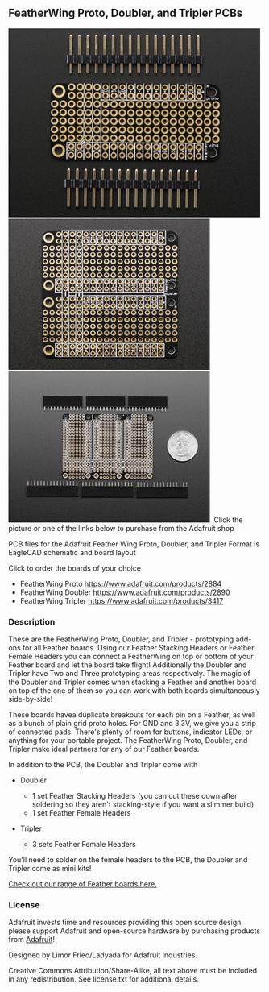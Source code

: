 ## FeatherWing Proto, Doubler, and Tripler PCBs

<a href="http://www.adafruit.com/products/2884"><img src="assets/2884.jpg?raw=true" width="500px"><br/>
<a href="http://www.adafruit.com/products/2890"><img src="assets/2890.jpg?raw=true" width="400px"></a><br/>
<a href="http://www.adafruit.com/products/3417"><img src="assets/3417.jpg?raw=true" width="400px"></a>&nbsp; 
Click the picture or one of the links below to purchase from the Adafruit shop

PCB files for the Adafruit Feather Wing Proto, Doubler, and Tripler
Format is EagleCAD schematic and board layout 

Click to order the boards of your choice
 * FeatherWing Proto https://www.adafruit.com/products/2884
 * FeatherWing Doubler https://www.adafruit.com/products/2890
 * FeatherWing Tripler https://www.adafruit.com/products/3417

### Description

These are the FeatherWing Proto, Doubler, and Tripler - prototyping add-ons for all Feather boards. Using our Feather Stacking Headers or Feather Female Headers you can connect a FeatherWing on top or bottom of your Feather board and let the board take flight! Additionally the Doubler and Tripler have Two and Three prototyping areas respectively. The magic of the Doubler and Tripler comes when stacking a Feather and another board on top of the one of them so you can work with both boards simultaneously side-by-side!

These boards havea duplicate breakouts for each pin on a Feather, as well as a bunch of plain grid proto holes. For GND and 3.3V, we give you a strip of connected pads. There's plenty of room for buttons, indicator LEDs, or anything for your portable project. The FeatherWing Proto, Doubler, and Tripler  make ideal partners for any of our Feather boards.

In addition to the PCB, the Doubler and Tripler come with 

* Doubler
	* 1 set Feather Stacking Headers (you can cut these down after soldering so they aren't stacking-style if you want a slimmer build)
	* 1 set Feather Female Headers

* Tripler
	* 3 sets Feather Female Headers

You'll need to solder on the female headers to the PCB, the Doubler and Tripler come as mini kits!

[Check out our range of Feather boards here.](https://www.adafruit.com/feather)

### License

Adafruit invests time and resources providing this open source design, please support Adafruit and open-source hardware by purchasing products from [Adafruit](https://www.adafruit.com)!

Designed by Limor Fried/Ladyada for Adafruit Industries.

Creative Commons Attribution/Share-Alike, all text above must be included in any redistribution. See license.txt for additional details.

